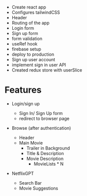 - Create react app
- Configures tailwindCSS
- Header
- Routing of the app
- Login form
- Sign up form
- form validation
- useRef hook
- firebase setup
- deploy to production
- Sign up user account
- implement sign in user API
- Created redux store with userSlice
 
 
 # Features
 - Login/sign up
    - Sign In/ Sign Up form
    - redirect to browser page

 - Browse (after authentication)
    - Header
    - Main Movie
        - Trailer in Background
        - Title & Description
        - Movie Description
            - MovieLists * N

 - NetflixGPT
    - Search Bar
    - Movie Suggestions